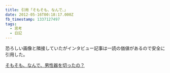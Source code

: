 ```yaml
---
title: 引用「そもそも、なんで、」
date: 2012-05-16T00:18:17.000Z
fb_timestamp: 1337127497
tags:
  - 思考
  - 日記
---
```


恐ろしい画像と隣接していたがインタビュー記事は一読の価値があるので安全に引用した。

[そもそも、なんで、男性器を切ったの？](https://clip.trick-with.net/post/23133496249/%E3%81%9D%E3%82%82%E3%81%9D%E3%82%82%E3%81%AA%E3%82%93%E3%81%A7%E7%94%B7%E6%80%A7%E5%99%A8%E3%82%92%E5%88%87%E3%81%A3%E3%81%9F%E3%81%AE)

